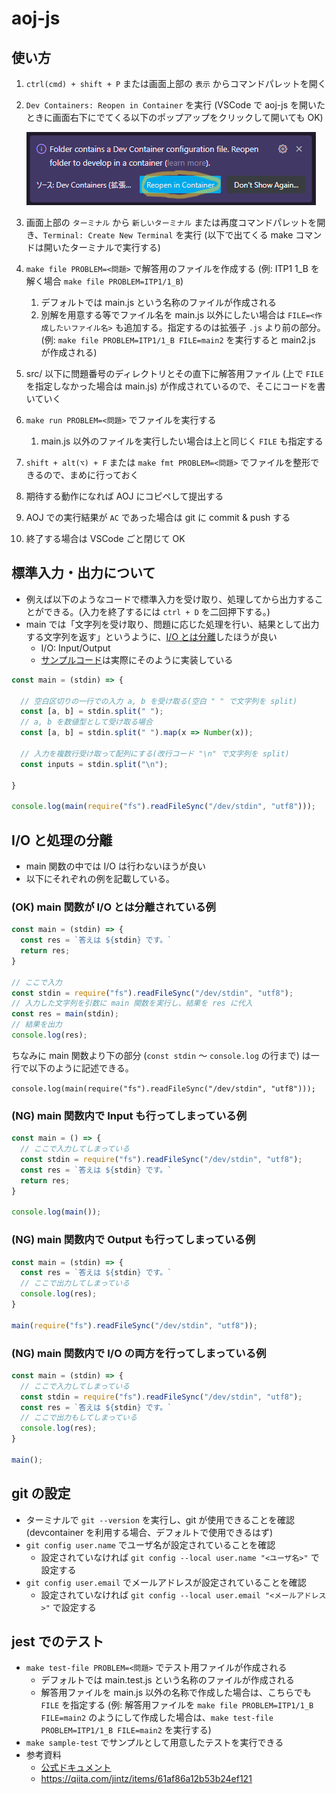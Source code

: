 # aoj-js

## 使い方

1. `ctrl(cmd) + shift + P` または画面上部の `表示` からコマンドパレットを開く
1. `Dev Containers: Reopen in Container` を実行 (VSCode で aoj-js を開いたときに画面右下にでてくる以下のポップアップをクリックして開いても OK)

    ![Reopen in Container ポップアップ](./images/devcontainer_popup.png)

1. 画面上部の `ターミナル` から `新しいターミナル` または再度コマンドパレットを開き、`Terminal: Create New Terminal` を実行 (以下で出てくる make コマンドは開いたターミナルで実行する)
1. `make file PROBLEM=<問題>` で解答用のファイルを作成する (例: ITP1 1_B を解く場合 `make file PROBLEM=ITP1/1_B`)
   1. デフォルトでは main.js という名称のファイルが作成される
   1. 別解を用意する等でファイル名を main.js 以外にしたい場合は `FILE=<作成したいファイル名>` も追加する。指定するのは拡張子 `.js` より前の部分。 (例: `make file PROBLEM=ITP1/1_B FILE=main2` を実行すると main2.js が作成される)
1. src/ 以下に問題番号のディレクトリとその直下に解答用ファイル (上で `FILE` を指定しなかった場合は main.js) が作成されているので、そこにコードを書いていく
1. `make run PROBLEM=<問題>` でファイルを実行する
   1. main.js 以外のファイルを実行したい場合は上と同じく `FILE` も指定する
1. `shift + alt(⌥) + F` または `make fmt PROBLEM=<問題>` でファイルを整形できるので、まめに行っておく
1. 期待する動作になれば AOJ にコピペして提出する
1. AOJ での実行結果が `AC` であった場合は git に commit & push する
1. 終了する場合は VSCode ごと閉じて OK

## 標準入力・出力について

* 例えば以下のようなコードで標準入力を受け取り、処理してから出力することができる。(入力を終了するには `ctrl + D` を二回押下する。)
* main では「文字列を受け取り、問題に応じた処理を行い、結果として出力する文字列を返す」というように、[I/O とは分離](#io-と処理の分離)したほうが良い
  * I/O: Input/Output
  * [サンプルコード](./sample/main.js)は実際にそのように実装している

```js
const main = (stdin) => {

  // 空白区切りの一行での入力 a, b を受け取る(空白 " " で文字列を split)
  const [a, b] = stdin.split(" ");
  // a, b を数値型として受け取る場合
  const [a, b] = stdin.split(" ").map(x => Number(x));

  // 入力を複数行受け取って配列にする(改行コード "\n" で文字列を split)
  const inputs = stdin.split("\n");

}

console.log(main(require("fs").readFileSync("/dev/stdin", "utf8")));
```

## I/O と処理の分離

* main 関数の中では I/O は行わないほうが良い
* 以下にそれぞれの例を記載している。

### (OK) main 関数が I/O とは分離されている例

```js
const main = (stdin) => {
  const res = `答えは ${stdin} です。`
  return res;
}

// ここで入力
const stdin = require("fs").readFileSync("/dev/stdin", "utf8");
// 入力した文字列を引数に main 関数を実行し、結果を res に代入
const res = main(stdin);
// 結果を出力
console.log(res);
```

ちなみに main 関数より下の部分 (`const stdin` ～ `console.log` の行まで) は一行で以下のように記述できる。

`console.log(main(require("fs").readFileSync("/dev/stdin", "utf8")));`

### (NG) main 関数内で Input も行ってしまっている例

```js
const main = () => {
  // ここで入力してしまっている
  const stdin = require("fs").readFileSync("/dev/stdin", "utf8");
  const res = `答えは ${stdin} です。`
  return res;
}

console.log(main());
```

### (NG) main 関数内で Output も行ってしまっている例

```js
const main = (stdin) => {
  const res = `答えは ${stdin} です。`
  // ここで出力してしまっている
  console.log(res);
}

main(require("fs").readFileSync("/dev/stdin", "utf8"));
```

### (NG) main 関数内で I/O の両方を行ってしまっている例

```js
const main = (stdin) => {
  // ここで入力してしまっている
  const stdin = require("fs").readFileSync("/dev/stdin", "utf8");
  const res = `答えは ${stdin} です。`
  // ここで出力もしてしまっている
  console.log(res);
}

main();
```

## git の設定

* ターミナルで `git --version` を実行し、git が使用できることを確認 (devcontainer を利用する場合、デフォルトで使用できるはず)
* `git config user.name` でユーザ名が設定されていることを確認
  * 設定されていなければ `git config --local user.name "<ユーザ名>"` で設定する
* `git config user.email` でメールアドレスが設定されていることを確認
  * 設定されていなければ `git config --local user.email "<メールアドレス>"` で設定する

## jest でのテスト

* `make test-file PROBLEM=<問題>` でテスト用ファイルが作成される
  * デフォルトでは main.test.js という名称のファイルが作成される
  * 解答用ファイルを main.js 以外の名称で作成した場合は、こちらでも `FILE` を指定する (例: 解答用ファイルを `make file PROBLEM=ITP1/1_B FILE=main2` のようにして作成した場合は、`make test-file PROBLEM=ITP1/1_B FILE=main2` を実行する)
* `make sample-test` でサンプルとして用意したテストを実行できる
* 参考資料
  * [公式ドキュメント](https://jestjs.io/ja/docs/getting-started)
  * <https://qiita.com/jintz/items/61af86a12b53b24ef121>
